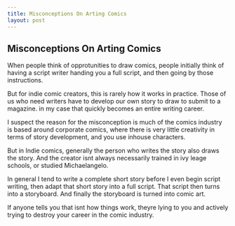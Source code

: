```yaml
---
title: Misconceptions On Arting Comics
layout: post
---
```

## Misconceptions On Arting Comics

When people think of opprotunities to draw comics, people initially think of having a script writer handing you a full script, and then going by those instructions.

But for indie comic creators, this is rarely how it works in practice. Those of us who need writers have to develop our own story to draw to submit to a magazine. in my case that quickly becomes an entire writing career.

I suspect the reason for the misconception is much of the comics industry is based around corporate comics, where there is very little creativity in terms of story development, and you use inhouse characters.

But in Indie comics, generally the person who writes the story also draws the story. And the creator isnt always necessarily trained in ivy leage schools, or studied Michaelangelo.

In general I tend to write a complete short story before I even begin script writing, then adapt that short story into a full script. That script then turns into a storyboard. And finally the storyboard is turned into comic art.

If anyone tells you that isnt how things work, theyre lying to you and actively trying to destroy your career in the comic industry.
